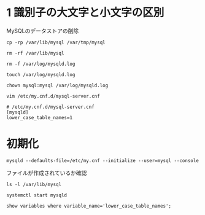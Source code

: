 # 1 識別子の大文字と小文字の区別


MySQLのデータストアの削除

```
cp -rp /var/lib/mysql /var/tmp/mysql
```

```
rm -rf /var/lib/mysql
```

```
rm -f /var/log/mysqld.log
```


```
touch /var/log/mysqld.log
```

```
chown mysql:mysql /var/log/mysqld.log
``` 




```
vim /etc/my.cnf.d/mysql-server.cnf
```


```
# /etc/my.cnf.d/mysql-server.cnf
[mysqld]
lower_case_table_names=1
```


# 初期化


```
mysqld --defaults-file=/etc/my.cnf --initialize --user=mysql --console
```

ファイルが作成されているか確認


```
ls -l /var/lib/mysql
```


```
systemctl start mysqld
```


```
show variables where variable_name='lower_case_table_names';
```





